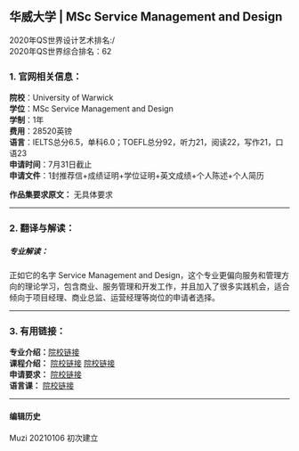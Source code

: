 ## 华威大学 | MSc Service Management and Design

2020年QS世界设计艺术排名:/  
2020年QS世界综合排名：62  

### 1. 官网相关信息：

**院校**：University of Warwick  
**学位**：MSc Service Management and Design  
**学制**：1年  
**费用**：28520英镑  
**语言**：IELTS总分6.5，单科6.0；TOEFL总分92，听力21，阅读22，写作21，口语23  
**申请时间**：7月31日截止  
**申请文件**：1封推荐信+成绩证明+学位证明+英文成绩+个人陈述+个人简历  

**作品集要求原文：** 无具体要求  

---

### 2. 翻译与解读：

##### 专业解读：
正如它的名字 Service Management and Design，这个专业更偏向服务和管理方向的理论学习，包含商业、服务管理和开发工作，并且加入了很多实践机会，适合倾向于项目经理、商业总监、运营经理等岗位的申请者选择。


---


### 3. 有用链接：

**专业介绍：**[院校链接](https://warwick.ac.uk/fac/sci/wmg/education/wmgmasters/courses/masters_services_management_design)  
**课程介绍：** [院校链接](https://warwick.ac.uk/fac/sci/wmg/education/wmgmasters/structure/modules) [院校链接](https://warwick.ac.uk/fac/sci/wmg/education/wmgmasters/courses/masters_services_management_design/hp-contents/#Coursecontent )  
**申请要求：** [院校链接](https://warwick.ac.uk/fac/sci/wmg/education/wmgmasters/entry/)  
**语言课：** [院校链接](https://warwick.ac.uk/fac/soc/al/study/learn-english/pre-sessional/course-details/)


---


#### 编辑历史
Muzi 20210106 初次建立
